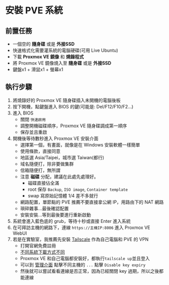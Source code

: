 # 安裝 PVE 系統

## 前置任務

- 一個空的 **隨身碟** 或是 **外接SSD**
- 快速格式化需要灌系統的電腦硬碟(可用 Live Ubuntu)
- 下載 **Proxmox VE 鏡像** 和 **燒錄程式**
- 將 Proxmox VE 鏡像燒入至 **隨身碟** 或是 **外接SSD**
- 鍵盤x1  + 滑鼠x1 + 螢幕x1

## 執行步驟

1. 將燒錄好的 Proxmox VE 隨身碟插入未開機的電腦後板
2. 按下開機，點鍵盤進入 BIOS 的鍵(可能是: Del/F12/F10/F2...)
3. 進入 BIOS
    - 關閉 `快速啟用`
    - 調整開機磁碟順序，Proxmox VE 隨身碟調成第一順序
    - 保存並且重啟
4. 開機後等待數秒進入 Proxmox VE 安裝介面
    - 選擇第一個，有畫面，就像是在 Windows 安裝軟體一樣簡單
    - 使用條款，直接同意
    - 地區選 Asia/Taipei，城市選 Taiwan(都行)
    - 域名隨便打，除非要做集群
    - 信箱隨便打，無所謂
    - 注意 **磁碟** 分配，建議在此處先處理好。
        - 磁碟直接佔全滿
        - root 保存 `Backup`, `ISO image`, `Container template`
        - swap 寫原始記憶體 1/4 差不多就行
    - 網路配置，單節點的 PVE 推薦不要直接拿公網 IP，用路由下的 NAT 網路
    - 瑣碎雜事...最後確認配置
    - 安裝安裝...等到最後要進行重新啟動
5. 系統會進入藍色底的 grub，等待十秒或直接 Enter 進入系統
6. 在可拜訪主機的網路下，連線 `https://主機IP:8006` 進入 Proxmox VE WebUI
7. 若是在實驗室，我推薦先安裝 [Tailscale](https://tailscale.com/) 作為自己電腦和 PVE 的 VPN
    - 打開官網免費註冊
    - [不同系統下載方式不同](https://tailscale.com/download/linux)
    - Proxmox VE 和自己電腦都安裝好，都執行`tailscale up`並且登入
    - 可以到 [管理介面](https://login.tailscale.com/admin/machines) 點擊不同主機的 `...` 點擊 `Disable key expiry`
    - 然後就可以嘗試看看連線是否正常，因為已經關閉 key 過期，所以之後都能連線